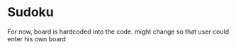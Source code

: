 # Sudoku

For now, board is hardcoded into the code. might change so that user could enter his own board
